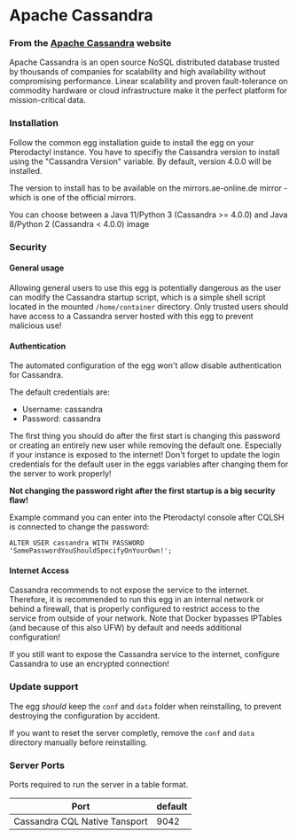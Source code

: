 # Apache Cassandra

### From the [Apache Cassandra](https://cassandra.apache.org/) website
Apache Cassandra is an open source NoSQL distributed database trusted by thousands of companies for scalability and high availability without compromising performance. 
Linear scalability and proven fault-tolerance on commodity hardware or cloud infrastructure make it the perfect platform for mission-critical data.

### Installation
Follow the common egg installation guide to install the egg on your Pterodactyl instance.
You have to specifiy the Cassandra version to install using the "Cassandra Version" variable.
By default, version 4.0.0 will be installed.

The version to install has to be available on the mirrors.ae-online.de mirror - which is one of the official mirrors.

You can choose between a Java 11/Python 3 (Cassandra >= 4.0.0) and Java 8/Python 2 (Cassandra < 4.0.0) image 

### Security

#### General usage
Allowing general users to use this egg is potentially dangerous as the user can modify the Cassandra startup script,
which is a simple shell script located in the mounted `/home/container` directory. Only trusted users
should have access to a Cassandra server hosted with this egg to prevent malicious use!

#### Authentication
The automated configuration of the egg won't allow disable authentication for Cassandra.

The default credentials are:
 - Username: cassandra
 - Password: cassandra

The first thing you should do after the first start is changing this password or creating an entirely new user
while removing the default one. Especially if your instance is exposed to the internet!
Don't forget to update the login credentials for the default user in the eggs variables after changing them
for the server to work properly!

**Not changing the password right after the first startup is a big security flaw!**

Example command you can enter into the Pterodactyl console after CQLSH is connected to change the password:
```
ALTER USER cassandra WITH PASSWORD 'SomePasswordYouShouldSpecifyOnYourOwn!';
```

#### Internet Access
Cassandra recommends to not expose the service to the internet. 
Therefore, it is recommended to run this egg in an internal network or behind a firewall, 
that is properly configured to restrict access to the service from outside of your network.
Note that Docker bypasses IPTables (and because of this also UFW) by default and needs additional configuration!

If you still want to expose the Cassandra service to the internet, configure Cassandra to use an encrypted connection!

### Update support
The egg _should_ keep the `conf` and `data` folder when reinstalling, to prevent destroying the configuration by accident. 

If you want to reset the server completly, remove the `conf` and `data` directory manually before reinstalling.

### Server Ports

Ports required to run the server in a table format.

| Port                          | default |
| ----------------------------- | ------- |
| Cassandra CQL Native Tansport | 9042    |
